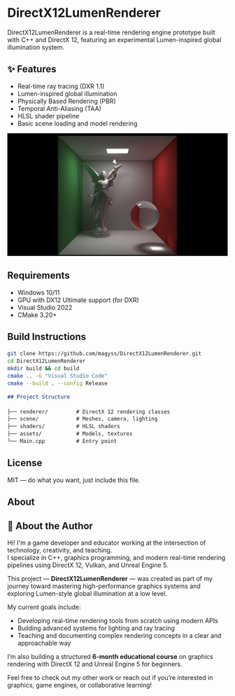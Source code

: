 # DirectX12LumenRenderer
DirectX12LumenRenderer is a real-time rendering engine prototype built with C++ and DirectX 12, featuring an experimental Lumen-inspired global illumination system.

## ✨ Features

- Real-time ray tracing (DXR 1.1)
- Lumen-inspired global illumination
- Physically Based Rendering (PBR)
- Temporal Anti-Aliasing (TAA)
- HLSL shader pipeline
- Basic scene loading and model rendering

![Models with Ray-Tracing and Lumen lights](DirectX12LumenRenderer/render/screenshots/Lumen.jpg)


## Requirements

- Windows 10/11
- GPU with DX12 Ultimate support (for DXR)
- Visual Studio 2022
- CMake 3.20+

## Build Instructions

```bash
git clone https://github.com/magyss/DirectX12LumenRenderer.git
cd DirectX12LumenRenderer
mkdir build && cd build
cmake .. -G "Visual Studio Code"
cmake --build . --config Release
```

```markdown
## Project Structure

├── renderer/         # DirectX 12 rendering classes
├── scene/            # Meshes, camera, lighting
├── shaders/          # HLSL shaders
├── assets/           # Models, textures      
└── Main.cpp          # Entry point
```

## License

MIT — do what you want, just include this file.

## About

## 👤 About the Author

Hi! I'm a game developer and educator working at the intersection of technology, creativity, and teaching.  
I specialize in C++, graphics programming, and modern real-time rendering pipelines using DirectX 12, Vulkan, and Unreal Engine 5.

This project — **DirectX12LumenRenderer** — was created as part of my journey toward mastering high-performance graphics systems and exploring Lumen-style global illumination at a low level.

My current goals include:
- Developing real-time rendering tools from scratch using modern APIs
- Building advanced systems for lighting and ray tracing
- Teaching and documenting complex rendering concepts in a clear and approachable way

I’m also building a structured **6-month educational course** on graphics rendering with DirectX 12 and Unreal Engine 5 for beginners.

Feel free to check out my other work or reach out if you’re interested in graphics, game engines, or collaborative learning!

